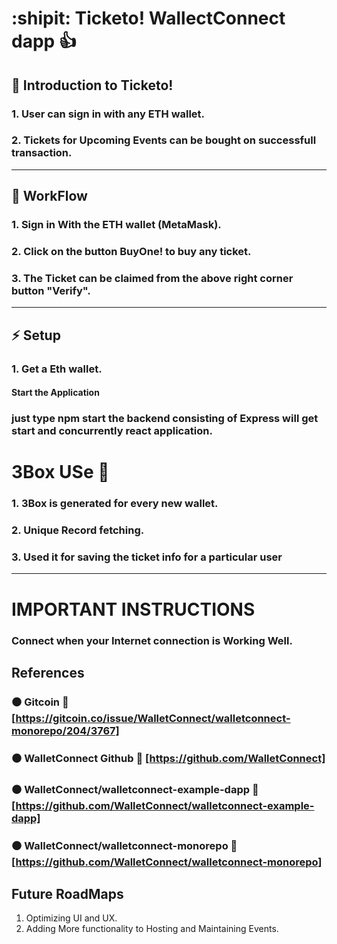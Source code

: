 # :shipit: Ticketo! WallectConnect dapp :+1:

## :information_desk_person: Introduction to Ticketo!

### 1. User can sign in  with any ETH wallet.
### 2. Tickets for Upcoming Events can be bought on successfull transaction.
<hr>

## :ocean: WorkFlow
### 1. Sign in With the ETH wallet (MetaMask).
### 2. Click on the button BuyOne! to buy any ticket.
### 3. The Ticket can be claimed from the above right corner button "Verify".

 <hr>
 
 ## :zap: Setup
### 1. Get a Eth wallet.
  #### Start the Application 
 ###  just type **npm start** the backend consisting of Express will get start and concurrently react application.
   
# 3Box USe :postbox:
### 1. 3Box is generated for every new wallet.
### 2. Unique Record fetching.
### 3. Used it for saving the ticket info for a particular user
<hr>

# IMPORTANT INSTRUCTIONS
### Connect when your Internet connection is Working Well.

## References
### :black_circle: Gitcoin :link: [https://gitcoin.co/issue/WalletConnect/walletconnect-monorepo/204/3767]

### :black_circle: WalletConnect Github  :link: [https://github.com/WalletConnect]

### :black_circle: WalletConnect/walletconnect-example-dapp :link: [https://github.com/WalletConnect/walletconnect-example-dapp]

### :black_circle: WalletConnect/walletconnect-monorepo :link: [https://github.com/WalletConnect/walletconnect-monorepo]

## Future RoadMaps
1. Optimizing UI and UX.
2. Adding More functionality to Hosting and Maintaining Events.
